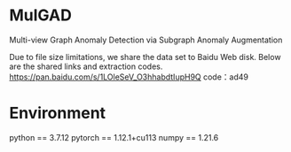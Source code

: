 # MulGAD
Multi-view Graph Anomaly Detection via Subgraph Anomaly Augmentation

Due to file size limitations, we share the data set to Baidu Web disk. Below are the shared links and extraction codes.
https://pan.baidu.com/s/1LOleSeV_O3hhabdtIupH9Q 
code：ad49

# Environment
python == 3.7.12
pytorch == 1.12.1+cu113
numpy == 1.21.6
